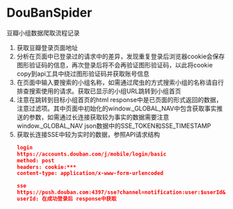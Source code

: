# DouBanSpider
豆瓣小组数据爬取流程记录

1. 获取豆瓣登录页面地址
2. 分析在页面中已登录过的请求中的差异，发现重复登录后浏览器cookie会保存图形验证码的信息，再次登录后将不会再验证图形验证码，以此将cookie copy到api工具中绕过图形验证码并获取账号信息
3. 在页面中输入要搜索的小组名称，如需通过爬虫的方式搜索小组的名称请自行排查搜索使用的请求。获取已显示的小组URL跳转到小组首页
4. 注意在跳转到目标小组首页的html response中是已页面的形式返回的数据，注意过滤项。其中页面中初始化的window._GLOBAL_NAV中包含获取事实推送的参数，如需通过长连接获取较为事实的数据需要注意window._GLOBAL_NAV json数据中的SSE_TOKEN和SSE_TIMESTAMP
5. 获取长连接SSE中较为实时的数据，参照API请求结构
   ```json
   login
   https://accounts.douban.com/j/mobile/login/basic
   method: post
   headers: cookie:***
   content-type: application/x-www-form-urlencoded

   sse
   https://push.douban.com:4397/sse?channel=notification:user:$userId&auth=$userId_$SSE_TIMESTAMP:$SSE_TOKEN
   userId: 在成功登录后 response中获取
   ```
